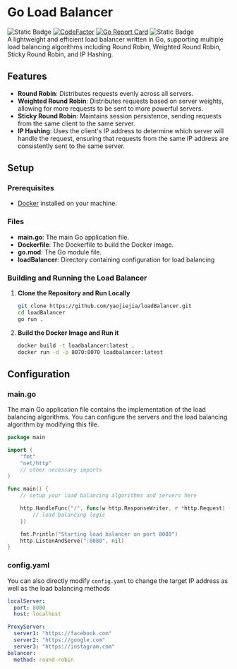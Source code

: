 # Go Load Balancer
![Static Badge](https://img.shields.io/badge/go%20version-1.20-green)
[![CodeFactor](https://www.codefactor.io/repository/github/yaojiejia/loadbalancer/badge)](https://www.codefactor.io/repository/github/yaojiejia/loadbalancer)
[![Go Report Card](https://goreportcard.com/badge/github.com/yaojiejia/loadBalancer)](https://goreportcard.com/report/github.com/yaojiejia/loadBalancer)
![Static Badge](https://img.shields.io/badge/license-MIT-green)\
A lightweight and efficient load balancer written in Go, supporting multiple load balancing algorithms including Round Robin, Weighted Round Robin, Sticky Round Robin, and IP Hashing.

## Features

- **Round Robin**: Distributes requests evenly across all servers.
- **Weighted Round Robin**: Distributes requests based on server weights, allowing for more requests to be sent to more powerful servers.
- **Sticky Round Robin**: Maintains session persistence, sending requests from the same client to the same server.
- **IP Hashing**: Uses the client's IP address to determine which server will handle the request, ensuring that requests from the same IP address are consistently sent to the same server.

## Setup

### Prerequisites

- [Docker](https://www.docker.com/products/docker-desktop) installed on your machine.

### Files

- **main.go**: The main Go application file.
- **Dockerfile**: The Dockerfile to build the Docker image.
- **go.mod**: The Go module file.
- **loadBalancer**: Directory containing configuration for load balancing

### Building and Running the Load Balancer

1. **Clone the Repository and Run Locally**

   ```sh
   git clone https://github.com/yaojiejia/loadBalancer.git
   cd loadBalancer
   go run .
2. **Build the Docker Image and Run it**
   ```sh
   docker build -t loadbalancer:latest .
   docker run -d -p 8070:8070 loadbalancer:latest
   
## Configuration

### main.go

The main Go application file contains the implementation of the load balancing algorithms. You can configure the servers and the load balancing algorithm by modifying this file.

```go
package main

import (
    "fmt"
    "net/http"
    // other necessary imports
)

func main() {
    // setup your load balancing algorithms and servers here

    http.HandleFunc("/", func(w http.ResponseWriter, r *http.Request) {
        // load balancing logic
    })

    fmt.Println("Starting load balancer on port 8080")
    http.ListenAndServe(":8080", nil)
}
```
### config.yaml

You can also directly modify `config.yaml` to change the target IP address as well as the load balancing methods
```yaml
localServer:
  port: 8080
  host: localhost

ProxyServer:
  server1: "https://facebook.com"
  server2: "https://google.com"
  server3: "https://instagram.com"
balancer:
  method: round-robin
```
